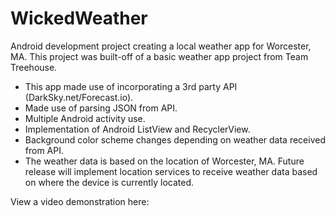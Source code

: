 # WickedWeather
Android development project creating a local weather app for Worcester, MA. This project was built-off of a basic weather app project from Team Treehouse. 

- This app made use of incorporating a 3rd party API (DarkSky.net/Forecast.io). 
- Made use of parsing JSON from API. 
- Multiple Android activity use. 
- Implementation of Android ListView and RecyclerView. 
- Background color scheme changes depending on weather data received from API. 
- The weather data is based on the location of Worcester, MA. Future release will implement location services to receive weather data based on where the device is currently located. 

View a video demonstration here: 
